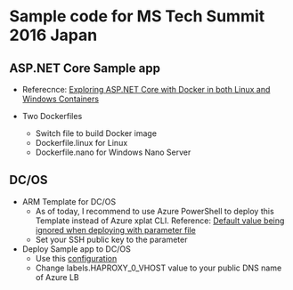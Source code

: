 # Sample code for MS Tech Summit 2016 Japan

## ASP.NET Core Sample app

* Referecnce: [Exploring ASP.NET Core with Docker in both Linux and Windows Containers](http://www.hanselman.com/blog/ExploringASPNETCoreWithDockerInBothLinuxAndWindowsContainers.aspx)

* Two Dockerfiles
  * Switch file to build Docker image
  * Dockerfile.linux for Linux
  * Dockerfile.nano for Windows Nano Server

## DC/OS

* ARM Template for DC/OS
  * As of today, I recommend to use Azure PowerShell to deploy this Template instead of Azure xplat CLI. Reference: [Default value being ignored when deploying with parameter file](https://github.com/Azure/azure-xplat-cli/issues/3225)
  * Set your SSH public key to the parameter
* Deploy Sample app to DC/OS
  * Use this [configuration](https://github.com/ToruMakabe/TechSummit2016/blob/master/DCOS/Marathon/sampleaspdnc.json)
  * Change labels.HAPROXY_0_VHOST value to your public DNS name of Azure LB
